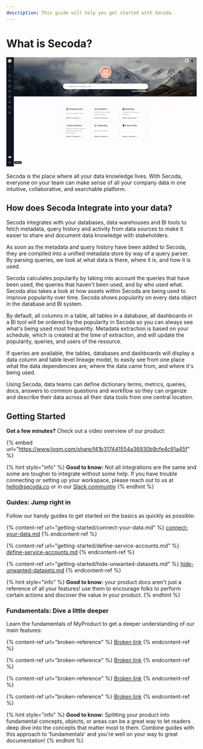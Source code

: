 ```yaml
---
description: This guide will help you get started with Secoda.
---
```


# What is Secoda?

![](.gitbook/assets/ezgif.com-gif-maker.gif)

Secoda is the place where all your data knowledge lives. With Secoda, everyone on your team can make sense of all your company data in one intuitive, collaborative, and searchable platform.

## How does Secoda Integrate into your data?

Secoda integrates with your databases, data warehouses and BI tools to fetch metadata, query history and activity from data sources to make it easier to share and document data knowledge with stakeholders.

As soon as the metadata and query history have been added to Secoda, they are compiled into a unified metadata store by way of a query parser. By parsing queries, we look at what data is there, where it is, and how it is used.

Secoda calculates popularity by taking into account the queries that have been used, the queries that haven't been used, and by who used what. Secoda also takes a look at how assets within Secoda are being used to improve popularity over time. Secoda shows popularity on every data object in the database and BI system.

By default, all columns in a table, all tables in a database, all dashboards in a BI tool will be ordered by the popularity in Secoda so you can always see what's being used most frequently. Metadata extraction is based on your schedule, which is created at the time of extraction, and will update the popularity, queries, and users of the resource.

If queries are available, the tables, databases and dashboards will display a data column and table level lineage model, to easily see from one place what the data dependencies are, where the data came from, and where it's being used.

Using Secoda, data teams can define dictionary terms, metrics, queries, docs, answers to common questions and workflow so they can organize and describe their data across all their data tools from one central location.

## Getting Started

**Got a few minutes?** Check out a video overview of our product:

{% embed url="https://www.loom.com/share/f41b317441554a36930b9cfe4c91a45f" %}

{% hint style="info" %}
**Good to know:** Not all integrations are the same and some are tougher to integrate without some help. If you have trouble connecting or setting up your workspace, please reach out to us at hello@secoda.co or in our [Slack communtiy](https://join.slack.com/t/secodacommunity/shared\_invite/zt-mhnu278g-FktKZmZ51SDQtlu3NRAxqg)
{% endhint %}

### Guides: Jump right in

Follow our handy guides to get started on the basics as quickly as possible:

{% content-ref url="getting-started/connect-your-data.md" %}
[connect-your-data.md](getting-started/connect-your-data.md)
{% endcontent-ref %}

{% content-ref url="getting-started/define-service-accounts.md" %}
[define-service-accounts.md](getting-started/define-service-accounts.md)
{% endcontent-ref %}

{% content-ref url="getting-started/hide-unwanted-datasets.md" %}
[hide-unwanted-datasets.md](getting-started/hide-unwanted-datasets.md)
{% endcontent-ref %}

{% hint style="info" %}
**Good to know:** your product docs aren't just a reference of all your features! use them to encourage folks to perform certain actions and discover the value in your product.
{% endhint %}

### Fundamentals: Dive a little deeper

Learn the fundamentals of MyProduct to get a deeper understanding of our main features:

{% content-ref url="broken-reference" %}
[Broken link](broken-reference)
{% endcontent-ref %}

{% content-ref url="broken-reference" %}
[Broken link](broken-reference)
{% endcontent-ref %}

{% content-ref url="broken-reference" %}
[Broken link](broken-reference)
{% endcontent-ref %}

{% content-ref url="broken-reference" %}
[Broken link](broken-reference)
{% endcontent-ref %}

{% hint style="info" %}
**Good to know:** Splitting your product into fundamental concepts, objects, or areas can be a great way to let readers deep dive into the concepts that matter most to them. Combine guides with this approach to 'fundamentals' and you're well on your way to great documentation!
{% endhint %}
